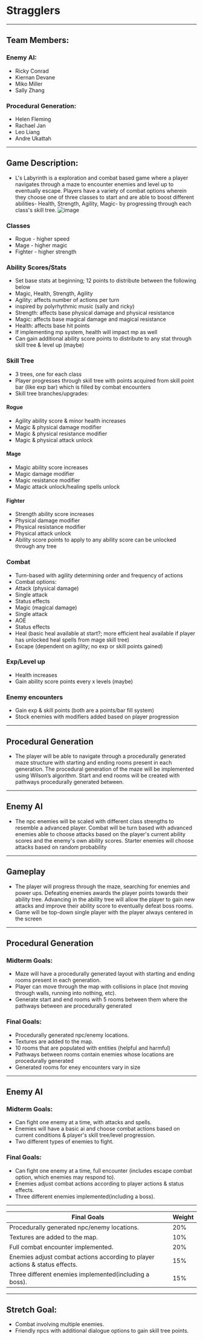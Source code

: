# Stragglers
---
## Team Members:
### Enemy AI:
* Ricky Conrad
* Kiernan Devane
* Miko Miller
* Sally Zhang
### Procedural Generation:
* Helen Fleming
* Rachael Jan
* Leo Liang
* Andre Ukattah
---
## Game Description:
* L's Labyrinth is a exploration and combat based game where a player navigates through a maze to encounter enemies and level up to eventually escape. Players have a variety of combat options wherein they choose one of three classes to start and are able to boost different abilities- Health, Strength, Agility, Magic- by progressing through each class's skill tree.
![image](/Tree.png)
### Classes
* Rogue - higher speed
* Mage - higher magic
* Fighter - higher strength
### Ability Scores/Stats
* Set base stats at beginning; 12 points to distribute between the following below
* Magic, Health, Strength, Agility
* Agility: affects number of actions per turn
* inspired by polyrhythmic music (sally and ricky)
* Strength: affects base physical damage and physical resistance
* Magic: affects base magical damage and magical resistance
* Health: affects base hit points
* If implementing mp system, health will impact mp as well
* Can gain additional ability score points to distribute to any stat through skill tree & level up (maybe)
### Skill Tree
* 3 trees, one for each class
* Player progresses through skill tree with points acquired from skill point bar (like exp bar) which is filled by combat encounters
* Skill tree branches/upgrades:
#### Rogue
* Agility ability score & minor health increases
* Magic & physical damage modifier
* Magic & physical resistance modifier
* Magic & physical attack unlock
#### Mage
* Magic ability score increases
* Magic damage modifier
* Magic resistance modifier
* Magic attack unlock/healing spells unlock
#### Fighter
* Strength ability score increases
* Physical damage modifier
* Physical resistance modifier
* Physical attack unlock
* Ability score points to apply to any ability score can be unlocked through any tree
### Combat
* Turn-based with agility determining order and frequency of actions
* Combat options:
* Attack (physical damage)
* Single attack
* Status effects
* Magic (magical damage)
* Single attack
* AOE
* Status effects
* Heal (basic heal available at start?; more efficient heal available if player has unlocked heal spells from mage skill tree)
* Escape (dependent on agility; no exp or skill points gained)
### Exp/Level up
* Health increases
* Gain ability score points every x levels (maybe)
### Enemy encounters
* Gain exp & skill points (both are a points/bar fill system)
* Stock enemies with modifiers added based on player progression
---
## Procedural Generation
* The player will be able to navigate through a procedurally generated maze structure with starting and ending rooms present in each generation. The procedural generation of the maze will be implemented using Wilson’s algorithm. Start and end rooms will be created with pathways procedurally generated between.
---
## Enemy AI
* The npc enemies will be scaled with different class strengths to resemble a advanced player. Combat will be turn based with advanced enemies able to choose attacks based on the player's current ability scores and the enemy's own ability scores. Starter enemies will choose attacks based on random probability
---
## Gameplay
* The player will progress through the maze, searching for enemies and power ups. Defeating enemies awards the player points towards their ability tree. Advancing in the ability tree will allow the player to gain new attacks and improve their ability score to eventually defeat boss rooms.
* Game will be top-down single player with the player always centered in the screen
---
## Procedural Generation
### Midterm Goals:
* Maze will have a procedurally generated layout with starting and ending rooms present in each generation.
* Player can move through the map with collisions in place (not moving through walls, running into nothing, etc).
* Generate start and end rooms with 5 rooms between them where the pathways between are procedurally generated
### Final Goals:
* Procedurally generated npc/enemy locations.
* Textures are added to the map.
* 10 rooms that are populated with entities (helpful and harmful) 
* Pathways between rooms contain enemies whose locations are procedurally generated
* Generated rooms for eney encounters vary in size
---
## Enemy AI
### Midterm Goals:
* Can fight one enemy at a time, with attacks and spells.
* Enemies will have a basic ai and choose combat actions based on current conditions & player's skill tree/level progression.
* Two different types of enemies to fight.
### Final Goals:
* Can fight one enemy at a time, full encounter (includes escape combat option, which enemies may respond to).
* Enemies adjust combat actions according to player actions & status effects.
* Three different enemies implemented(including a boss).
---
Final Goals | Weight
--- | ---
Procedurally generated npc/enemy locations. | 20%
Textures are added to the map. | 10%
Full combat encounter implemented. | 20%
Enemies adjust combat actions according to player actions & status effects. | 15%
Three different enemies implemented(including a boss). | 15%
---
## Stretch Goal:
* Combat involving multiple enemies.
* Friendly npcs with additional dialogue options to gain skill tree points.
